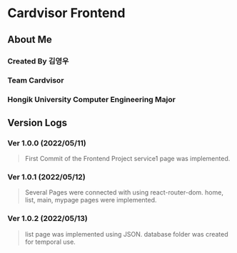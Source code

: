 # Cardvisor Frontend

## About Me
### Created By 김영우
### Team Cardvisor
### Hongik University Computer Engineering Major

## Version Logs
### Ver 1.0.0 (2022/05/11)
> First Commit of the Frontend Project
> service1 page was implemented.

### Ver 1.0.1 (2022/05/12)
> Several Pages were connected with using react-router-dom.
> home, list, main, mypage pages were implemented.

### Ver 1.0.2 (2022/05/13)
> list page was implemented using JSON.
> database folder was created for temporal use.
